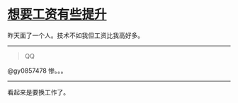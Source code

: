 # [想要工资有些提升](https://github.com/yihong0618/gitblog/issues/155)

昨天面了一个人。技术不如我但工资比我高好多。

---

> QQ

@gy0857478 惨。。。

---

看起来是要换工作了。